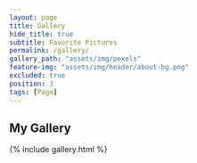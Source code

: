 ```yaml
---
layout: page
title: Gallery
hide_title: true
subtitle: Favorite Pictures
permalink: /gallery/
gallery_path: "assets/img/pexels"
feature-img: "assets/img/header/about-bg.png"
excluded: true
position: 3
tags: [Page]
---
```


## My Gallery

{% include gallery.html %}